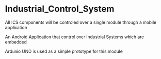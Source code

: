 # Industrial_Control_System
All ICS components will be controled over a single module through a mobile application

An Android Application that control over Industrial Systems which are embedded <br/>

Ardunio UNO is used as a simple prototype for this module <br/>

